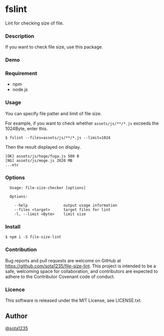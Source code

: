 fslint
====

Lint for checking size of file.

### Description

If you want to check file size, use this package.

### Demo

### Requirement

- npm
- node.js

### Usage

You can specify file patter and limit of file size.

For example, if you want to check whether `assets/js/**/*.js` exceeds the 1024Byte,
enter this.

```shell
$ fslint --files=assets/js/**/*.js --limit=1024
```

Then the result displayed on display.

```shell
[OK] assets/js/hoge/fuga.js 500 B
[NG] assets/js/moge.js 2020 MB
...etc
```

### Options

```
  Usage: file-size-checker [options]

  Options:

    --help                output usage information
    --files <target>      target files for lint
    -l, --limit <Byte>    limit size
```

### Install

```shell
$ npm i -S file-size-lint
```

### Contribution

Bug reports and pull requests are welcome on GitHub at https://github.com/sota1235/file-size-lint. This project is intended to be a safe, welcoming space for collaboration, and contributors are expected to adhere to the Contributor Covenant code of conduct.

### Licence

This software is released under the MIT License, see LICENSE.txt.

## Author

[@sota1235](https://github.com/sota1235)
